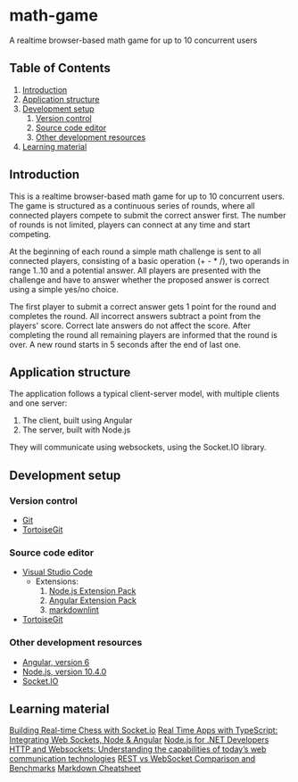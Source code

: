 # math-game

A realtime browser-based math game for up to 10 concurrent users

## Table of Contents

1. [Introduction](#introduction)
2. [Application structure](#application-structure)
3. [Development setup](#development-setup)
    1. [Version control](#version-control)
    2. [Source code editor](#source-code-editor)
    3. [Other development resources](#other-development-resources)
4. [Learning material](#learning-material)

## Introduction

This is a realtime browser-based math game for up to 10 concurrent users. The game is structured as a continuous series of rounds, where all connected players compete to submit the correct answer first. The number of rounds is not limited, players can connect at any time and start competing.

At the beginning of each round a simple math challenge is sent to all connected players, consisting of a basic operation (+ - * /), two operands in range 1..10 and a potential answer. All players are presented with the challenge and have to answer whether the proposed answer is correct using a simple yes/no choice.

The first player to submit a correct answer gets 1 point for the round and completes the round. All incorrect answers subtract a point from the players' score. Correct late answers do not affect the score. After completing the round all remaining players are informed that the round is over. A new round starts in 5 seconds after the end of last one.

## Application structure

The application follows a typical client-server model, with multiple clients and one server:

1. The client, built using Angular
2. The server, built with Node.js 

They will communicate using websockets, using the Socket.IO library.

## Development setup

### Version control

* [Git](https://git-scm.com/)
* [TortoiseGit](https://tortoisegit.org/)

### Source code editor

* [Visual Studio Code](https://code.visualstudio.com/)
  * Extensions:
    1. [Node.js Extension Pack](https://marketplace.visualstudio.com/items?itemName=waderyan.nodejs-extension-pack)
    1. [Angular Extension Pack](https://marketplace.visualstudio.com/items?itemName=doggy8088.angular-extension-pack)
    1. [markdownlint](https://marketplace.visualstudio.com/items?itemName=DavidAnson.vscode-markdownlint)
* [TortoiseGit](https://tortoisegit.org/)

### Other development resources

* [Angular, version 6](https://angular.io/)
* [Node.js, version 10.4.0](https://nodejs.org/)
* [Socket.IO](https://socket.io/)

## Learning material

[Building Real-time Chess with Socket.io](http://dwcares.com/2015/10/21/realchess/)
[Real Time Apps with TypeScript: Integrating Web Sockets, Node & Angular](https://medium.com/dailyjs/real-time-apps-with-typescript-integrating-web-sockets-node-angular-e2b57cbd1ec1)
[Node.js for .NET Developers](https://app.pluralsight.com/library/courses/nodejs-dotnet-developers/)
[HTTP and Websockets: Understanding the capabilities of today’s web communication technologies](https://medium.com/platform-engineer/web-api-design-35df8167460)
[REST vs WebSocket Comparison and Benchmarks](http://blog.arungupta.me/rest-vs-websocket-comparison-benchmarks/)
[Markdown Cheatsheet](https://github.com/adam-p/markdown-here/wiki/Markdown-Cheatsheet)